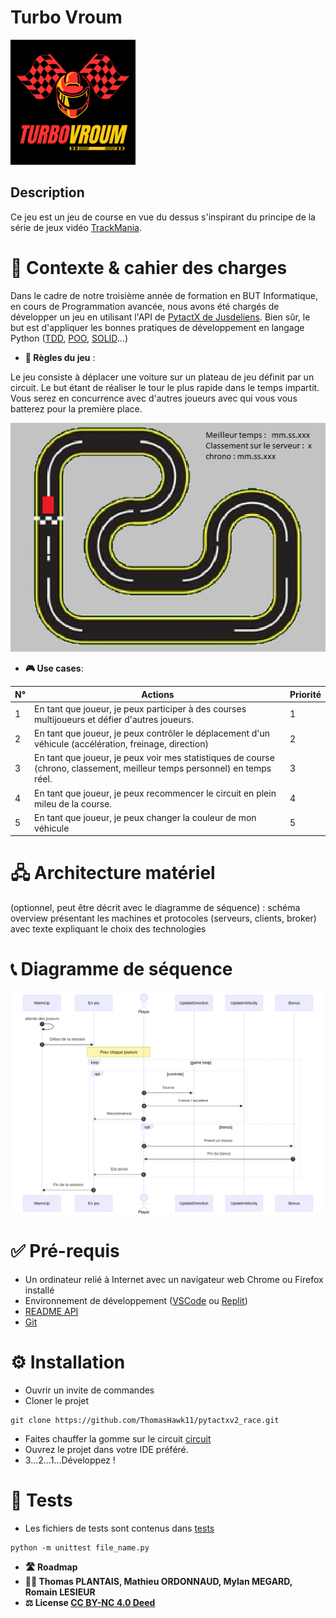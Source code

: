 # Turbo Vroum 

<img src="res/logo.png" width="200">

## Description

Ce jeu est un jeu de course en vue du dessus s'inspirant du principe de la série de jeux vidéo [TrackMania](https://fr.wikipedia.org/wiki/TrackMania).
    
# 🎯 Contexte & cahier des charges

Dans le cadre de notre troisième année de formation en BUT Informatique, en cours de Programmation avancée, nous  avons été chargés de développer un jeu en utilisant l'API de [PytactX de Jusdeliens](https://tutos.jusdeliens.com/index.php/2023/04/27/pytactx-creez-vos-propres-regles-du-jeu/). Bien sûr, le but est d'appliquer les bonnes pratiques de développement en langage Python ([TDD](https://fr.wikipedia.org/wiki/Test_driven_development), [POO](https://fr.wikipedia.org/wiki/Programmation_orient%C3%A9e_objet), [SOLID](https://fr.wikipedia.org/wiki/SOLID_(informatique))...)

- **🎲 Règles du jeu** :

Le jeu consiste à déplacer une voiture sur un plateau de jeu définit par un circuit. Le but étant de réaliser le tour le plus rapide dans le temps impartit. Vous serez en concurrence avec d'autres joueurs avec qui vous vous batterez pour la première place. 

![Maquette](res/maquette.png)

- **🎮 Use cases**:

| N°  | Actions                                                                                                                  | Priorité |
| --- | ------------------------------------------------------------------------------------------------------------------------ | -------- |
| 1   | En tant que joueur, je peux participer à des courses multijoueurs et défier d'autres joueurs.                            | 1        |
| 2   | En tant que joueur, je peux contrôler le déplacement d'un véhicule (accélération, freinage, direction)                   | 2        |
| 3   | En tant que joueur, je peux voir mes statistiques de course (chrono, classement, meilleur temps personnel) en temps réel.| 3        |
| 4   | En tant que joueur, je peux recommencer le circuit en plein mileu de la course.                                          | 4        |
| 5   | En tant que joueur, je peux changer la couleur de mon véhicule                                                           | 5        |

      
# 🖧 Architecture matériel 

(optionnel, peut être décrit avec le diagramme de séquence) : schéma overview présentant les machines et protocoles (serveurs, clients, broker) avec texte expliquant le choix des technologies 

# 📞 Diagramme de séquence 

![Diagramme de séquence](res/diagramme%20de%20sequence%20d'une%20partie.svg)

# ✅ Pré-requis 
- Un ordinateur relié à Internet avec un navigateur web Chrome ou Firefox installé
- Environnement de développement ([VSCode](https://code.visualstudio.com/) ou [Replit](https://replit.com/))
- [README API](src/api/README.md)
- [Git](https://git-scm.com/book/en/v2/Getting-Started-Installing-Git)
# ⚙️ Installation
 - Ouvrir un invite de commandes
- Cloner le projet
```
git clone https://github.com/ThomasHawk11/pytactxv2_race.git
```
- Faites chauffer la gomme sur le circuit [circuit](https://play.jusdeliens.com/tactx/)
- Ouvrez le projet dans votre IDE préféré.
- 3...2...1...Développez !
# 🧪 Tests 
- Les fichiers de tests sont contenus dans [tests](test)
```
python -m unittest file_name.py
```
- **🛣️ Roadmap**
- **🧑‍💻 Thomas PLANTAIS, Mathieu ORDONNAUD, Mylan MEGARD, Romain LESIEUR**
- **⚖️ License [CC BY-NC 4.0 Deed](https://creativecommons.org/licenses/by-nc/4.0/)**
